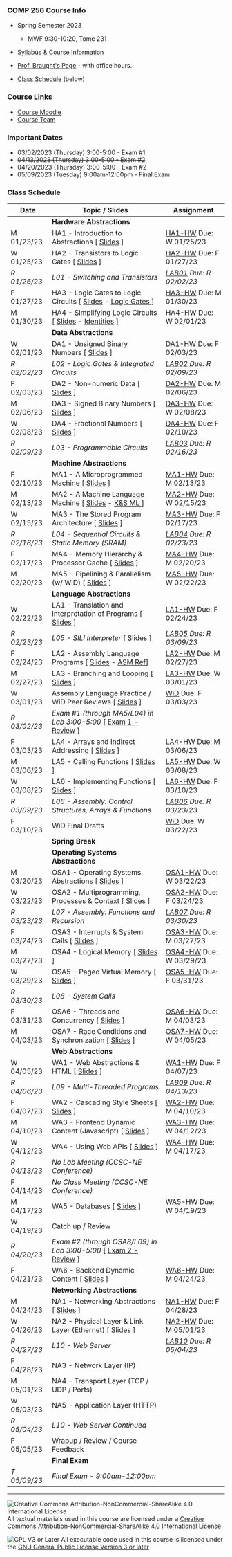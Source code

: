 ### COMP 256 Course Info
- Spring Semester 2023
  - MWF 9:30-10:20, Tome 231

- [Syllabus & Course Information](./syllabus.md)
- [Prof. Braught's Page](http://users.dickinson.edu/~braught/) - with office hours.
- [Class Schedule](#class-schedule) (below)

### Course Links

- [Course Moodle](https://lms.dickinson.edu/course/view.php?id=49856)
- [Course Team](https://teams.microsoft.com/l/team/19%3aLk175vaEncYObscYyzRIcIjgJjv7ooSfPRX-ZZZ6syY1%40thread.tacv2/conversations?groupId=7ae849d8-cd74-42f8-a922-455c34d06936&tenantId=6232b055-76b9-4c13-9b88-b562ae7db6fb)

<!--
- TinkerCAD
  - Use the link in Moodle to access our course directly.
  - Your "nickname" for login is your Dickinson username.
-->

<!--
- The Knob & Switch Computer
  - [The Datapath](https://dickinson-comp256.github.io/Knob-And-Switch-Computer/datapath.html)
  - [The Datapath & Memory](https://dickinson-comp256.github.io/Knob-And-Switch-Computer/dpandmem.html)
  - [Microprogram Machine](https://dickinson-comp256.github.io/Knob-And-Switch-Computer/micromachine.html)
  - [Machine Language Machine](https://dickinson-comp256.github.io/Knob-And-Switch-Computer/machine.html)
  - [Knob & Switch Assembly/Machine Language Reference](https://dickinson-comp256.github.io/Knob-And-Switch-Computer/instructions.html)
-->

<!--
- Assembler & Machine Simulator
  - [Assembly Language Reference Card](https://dickinson-comp256/AsmMachine/machine/bin/asm-ref.html)
  - [Assembler.jar](https://github.com/dickinson-comp256/AsmMachine/raw/main/Assembler/bin/Assembler.jar)
  - [Machine.jar](https://github.com/dickinson-comp256/AsmMachine/raw/main/Machine/bin/Machine.jar)
-->

### Important Dates

- 03/02/2023 (Thursday) 3:00-5:00 - Exam #1
- ~~04/13/2023 (Thursday) 3:00-5:00 - Exam #2~~
- 04/20/2023 (Thursday) 3:00-5:00 - Exam #2
- 05/09/2023 (Tuesday) 9:00am-12:00pm - Final Exam

### Class Schedule

Date         | Topic / Slides                                                                    | Assignment
------------ | --------------------------------------------------------------------------------- | --------------
             | **Hardware Abstractions**                                                         |
 M 01/23/23  |  HA1 - Introduction to Abstractions                 [ [Slides][HA-s1] ]           |  [HA1-HW][HA-hw1] Due: W 01/25/23
 W 01/25/23  |  HA2 - Transistors to Logic Gates                   [ [Slides][HA-s2] ]           |  [HA2-HW][HA-hw2] Due: F 01/27/23
*R 01/26/23* | *L01 - Switching and Transistors*                                                 | *[LAB01][l01]  Due: R 02/02/23*
 F 01/27/23  |  HA3 - Logic Gates to Logic Circuits [ [Slides][HA-s3] - [ Logic Gates ][HA-LG] ] |  [HA3-HW][HA-hw3] Due: M 01/30/23
 M 01/30/23  |  HA4 - Simplifying Logic Circuits [ [Slides][HA-s4] - [ Identities][HA-BI] ]      |  [HA4-HW][HA-hw4] Due: W 02/01/23
             | **Data Abstractions**                                                             |
 W 02/01/23  |  DA1 - Unsigned Binary Numbers                      [ [Slides][DA-s1] ]           |  [DA1-HW][DA-hw1] Due: F 02/03/23
*R 02/02/23* | *L02 - Logic Gates & Integrated Circuits*                                         | *[LAB02][l02] Due: R 02/09/23* 
 F 02/03/23  |  DA2 - Non-numeric Data                             [ [Slides][DA-s2] ]           |  [DA2-HW][DA-hw2] Due: M 02/06/23
 M 02/06/23  |  DA3 - Signed Binary Numbers                        [ [Slides][DA-s3] ]           |  [DA3-HW][DA-hw3] Due: W 02/08/23
 W 02/08/23  |  DA4 - Fractional Numbers                           [ [Slides][DA-s4] ]           |  [DA4-HW][DA-hw4] Due: F 02/10/23
*R 02/09/23* | *L03 - Programmable Circuits*                                                     | *[LAB03][l03] Due: R 02/16/23*
             | **Machine Abstractions**                                                          |
 F 02/10/23  |  MA1 - A Microprogrammed Machine                     [ [Slides][MA-s1] ]          |  [MA1-HW][MA-hw1] Due: M 02/13/23
 M 02/13/23  |  MA2 - A Machine Language Machine [ [Slides][MA-s2] - [ K&S ML ][MA-ML-REF] ]     |  [MA2-HW][MA-hw2] Due: W 02/15/23
 W 02/15/23  |  MA3 - The Stored Program Architecture               [ [Slides][MA-s3] ]          |  [MA3-HW][MA-hw3] Due: F 02/17/23
*R 02/16/23* | *L04 - Sequential Circuits & Static Memory (SRAM)*                                | *[LAB04][l04] Due: R 02/23/23*
 F 02/17/23  |  MA4 - Memory Hierarchy & Processor Cache            [ [Slides][MA-s4] ]          |  [MA4-HW][MA-hw4] Due: M 02/20/23
 M 02/20/23  |  MA5 - Pipelining & Parallelism (w/ WiD)             [ [Slides][MA-s5] ]          |  [MA5-HW][MA-hw5] Due: W 02/22/23
             | **Language Abstractions**                                                         |
 W 02/22/23  |  LA1 - Translation and Interpretation of Programs    [ [Slides][LA-s1] ]          |  [LA1-HW][LA-hw1] Due: F 02/24/23
*R 02/23/23* | *L05 - SILI Interpreter*                             [ [Slides][L05-s] ]          | *[LAB05][l05] Due: R 03/09/23*
 F 02/24/23  |  LA2 - Assembly Language Programs  [ [Slides][LA-s2] - [ASM Ref][LA-asm]]         |  [LA2-HW][LA-hw2] Due: M 02/27/23
 M 02/27/23  |  LA3 - Branching and Looping                         [ [Slides][LA-s3] ]          |  [LA3-HW][LA-hw3] Due: W 03/01/23
 W 03/01/23  |  Assembly Language Practice / WiD Peer Reviews       [ [Slides][LA-pr1] ]         |  [WiD][WiDPR] Due: F 03/03/23
*R 03/02/23* | *Exam #1 (through MA5/L04) in Lab 3:00-5:00*       [ [Exam 1 - Review][ex1] ]     | 
 F 03/03/23  |  LA4 - Arrays and Indirect Addressing                [ [Slides][LA-s4] ]          |  [LA4-HW][LA-hw4] Due: M 03/06/23
 M 03/06/23  |  LA5 - Calling Functions                             [ [Slides][LA-s5] ]          |  [LA5-HW][LA-hw5] Due: W 03/08/23
 W 03/08/23  |  LA6 - Implementing Functions                        [ [Slides][LA-s6] ]          |  [LA6-HW][LA-hw6] Due: F 03/10/23
*R 03/09/23* | *L06 - Assembly: Control Structures, Arrays & Functions*                          | *[LAB06][l06] Due: R 03/23/23*
 F 03/10/23  |  WiD Final Drafts                                                                 |  [WiD][WiDFD] Due: W 03/22/23
             | **Spring Break**                                                                  |
             | **Operating Systems Abstractions**                                                |
 M 03/20/23  |  OSA1 - Operating Systems Abstractions               [ [Slides][OSA-s1] ]         |  [OSA1-HW][OSA-hw1] Due: W 03/22/23
 W 03/22/23  |  OSA2 - Multiprogramming, Processes & Context        [ [Slides][OSA-s2] ]         |  [OSA2-HW][OSA-hw2] Due: F 03/24/23 
*R 03/23/23* | *L07 - Assembly: Functions and Recursion*                                         | *[LAB07][l07] Due: R 03/30/23*
 F 03/24/23  |  OSA3 - Interrupts & System Calls                    [ [Slides][OSA-s3] ]         |  [OSA3-HW][OSA-hw3] Due: M 03/27/23
 M 03/27/23  |  OSA4 - Logical Memory                               [ [Slides][OSA-s4] ]         |  [OSA4-HW][OSA-hw4] Due: W 03/29/23
 W 03/29/23  |  OSA5 - Paged Virtual Memory                         [ [Slides][OSA-s5] ]         |  [OSA5-HW][OSA-hw5] Due: F 03/31/23
*R 03/30/23* | ~~*L08 - System Calls*~~                                                          | <!--*[LAB08][l08] Due: R 04/13/23*-->
 F 03/31/23  |  OSA6 - Threads and Concurrency                      [ [Slides][OSA-s6] ]         |  [OSA6-HW][OSA-hw6] Due: M 04/03/23
 M 04/03/23  |  OSA7 - Race Conditions and Synchronization          [ [Slides][OSA-s7] ]         |  [OSA7-HW][OSA-hw7] Due: W 04/05/23
             | **Web Abstractions**                                                              |
 W 04/05/23  |  WA1 - Web Abstractions & HTML                       [ [Slides][WA-s1] ]          |  [WA1-HW][WA-hw1] Due: F 04/07/23
*R 04/06/23* | *L09 - Multi-Threaded Programs*                                                   | *[LAB09][l09] Due: R 04/13/23*
 F 04/07/23  |  WA2 - Cascading Style Sheets                        [ [Slides][WA-s2] ]          |  [WA2-HW][WA-hw2] Due: M 04/10/23
 M 04/10/23  |  WA3 - Frontend Dynamic Content (Javascript)         [ [Slides][WA-s3] ]          |  [WA3-HW][WA-hw3] Due: W 04/12/23
 W 04/12/23  |  WA4 - Using Web APIs                                [ [Slides][WA-s4] ]          |  [WA4-HW][WA-hw4] Due: M 04/17/23
*R 04/13/23* | *No Lab Meeting (CCSC-NE Conference)*                                             | 
 F 04/14/23  | *No Class Meeting (CCSC-NE Conference)*                                           |
 M 04/17/23  |  WA5 - Databases                                     [ [Slides][WA-s5] ]          |  [WA5-HW][WA-hw5] Due: W 04/19/23
 W 04/19/23  |  Catch up / Review                                                                |
*R 04/20/23* | *Exam #2 (through OSA8/L09) in Lab 3:00-5:00*        [ [Exam 2 - Review][ex2] ]   |  
 F 04/21/23  |  WA6 - Backend Dynamic Content                       [ [Slides][WA-s6] ]          |  [WA6-HW][WA-hw6] Due: M 04/24/23
             | **Networking Abstractions**                                                       |
 M 04/24/23  |  NA1 - Networking Abstractions                       [ [Slides][NA-s1] ]          |  [NA1-HW][NA-hw1] Due: F 04/28/23
 W 04/26/23  |  NA2 - Physical Layer & Link Layer (Ethernet)        [ [Slides][NA-s2] ]          |  [NA2-HW][NA-hw2] Due: M 05/01/23
 *R 04/27/23* | *L10 - Web Server*                                                               |  *[LAB10][l10] Due: R 05/04/23*
 F 04/28/23  |  NA3 - Network Layer (IP)                            <!--[ [Slides][NA-s3] ]-->   |  <!--[NA3-HW][NA-hw3] Due: M 05/01/23-->
 M 05/01/23  |  NA4 - Transport Layer (TCP / UDP / Ports)           <!--[ [Slides][NA-s4] ]-->   |  <!--[NA4-HW][NA-hw4] Due: W 05/03/23-->
 W 05/03/23  |  NA5 - Application Layer (HTTP)                      <!--[ [Slides][NA-s5] ]-->   |  <!--[NA5-HW][NA-hw5] Due: F 05/05/23-->
*R 05/04/23* | *L10 - Web Server Continued*                                                      |
 F 05/05/23  |  Wrapup / Review / Course Feedback                   <!--[ [Slides][TheEnd] ]-->  |  
             | **Final Exam**                                                                    |
*T 05/09/23* | *Final Exam - 9:00am-12:00pm*            <!--[ [Final Exam - Review][final] ]-->  |

[HA-s1]: materials/01-HardwareAbstractions/HA1-S-Abstractions.pptx
[HA-hw1]: materials/01-HardwareAbstractions/HA1-A-Abstractions.docx
[HA-s2]: materials/01-HardwareAbstractions/HA2-S-TransistorsToGates.pptx
[HA-hw2]: materials/01-HardwareAbstractions/HA2-A-TransistorsToGates.docx
[HA-s3]: materials/01-HardwareAbstractions/HA3-S-GatesToCircuits.pptx
[HA-LG]: materials/01-HardwareAbstractions/HA3-S-LogicGates.pdf
[HA-hw3]: materials/01-HardwareAbstractions/HA3-A-GatesToCircuits.docx
[HA-s4]: materials/01-HardwareAbstractions/HA4-S-LogicSimplification.pptx
[HA-BI]: materials/01-HardwareAbstractions/HA4-S-BooleanIdentities.pdf
[HA-hw4]: materials/01-HardwareAbstractions/HA4-A-LogicSimplification.docx

[DA-s1]: materials/02-DataAbstractions/DA1-S-UnsignedBinary.pptx
[DA-hw1]: materials/02-DataAbstractions/DA1-A-UnsignedBinary.docx
[DA-s2]: materials/02-DataAbstractions/DA2-S-NonNumericData.pptx
[DA-hw2]: materials/02-DataAbstractions/DA2-A-NonNumericData.docx
[DA-s3]: materials/02-DataAbstractions/DA3-S-SignedBinary.pptx
[DA-hw3]: materials/02-DataAbstractions/DA3-A-SignedBinary.docx
[DA-s4]: materials/02-DataAbstractions/DA4-S-FractionalNumbers.pptx
[DA-hw4]: materials/02-DataAbstractions/DA4-A-FractionalNumbers.docx 

[MA-s1]: materials/03-MachineAbstractions/MA1-S-MicroProgram.pptx
[MA-hw1]: materials/03-MachineAbstractions/MA1-A-MicroProgram.docx
[MA-s2]: materials/03-MachineAbstractions/MA2-S-MachineLanguage.pptx
[MA-ML-REF]: materials/03-MachineAbstractions/MA-MachineLanguageRef.pdf
[MA-hw2]: materials/03-MachineAbstractions/MA2-A-MachineLanguage.docx
[MA-s3]: materials/03-MachineAbstractions/MA3-S-StoredProgram.pptx
[MA-hw3]: materials/03-MachineAbstractions/MA3-A-StoredProgram.docx
[MA-s4]: materials/03-MachineAbstractions/MA4-S-MemoryAndCache.pptx
[MA-hw4]: materials/03-MachineAbstractions/MA4-A-MemoryAndCache.docx
[MA-s5]: materials/03-MachineAbstractions/MA5-S-ParallelismPipelining.pptx
[MA-hw5]: materials/03-MachineAbstractions/MA5-A-ParallelismPipelining.docx

[LA-s1]: materials/04-LanguageAbstractions/LA1-S-TranslationInterpretation.pptx
[LA-hw1]: materials/04-LanguageAbstractions/LA1-A-TranslationInterpretation.docx
[LA-s2]: materials/04-LanguageAbstractions/LA2-S-Assembly.pptx
[LA-hw2]: materials/04-LanguageAbstractions/LA2-A-Assembly.docx
[LA-asm]: materials/04-LanguageAbstractions/LA-AsmReference.pdf
[LA-s3]: materials/04-LanguageAbstractions/LA3-S-BranchingLooping.pptx
[LA-hw3]: materials/04-LanguageAbstractions/LA3-A-BranchingLooping.docx
[LA-pr1]: materials/04-LanguageAbstractions/LA-Practice1-S-AsmActivities.pptx
[WiDPR]: materials/WiDPeerFeedback.docx
[LA-s4]: materials/04-LanguageAbstractions/LA4-S-IndirectAddressing.pptx
[LA-hw4]: materials/04-LanguageAbstractions/LA4-A-IndirectAddressing.docx
[LA-s5]: materials/04-LanguageAbstractions/LA5-S-CallingFunctions.pptx
[LA-hw5]: materials/04-LanguageAbstractions/LA5-A-CallingFunctions.docx
[LA-s6]: materials/04-LanguageAbstractions/LA6-S-ImplementingFunctions.pptx
[LA-hw6]: materials/04-LanguageAbstractions/LA6-A-ImplementingFunctions.docx
[WiDFD]: materials/WiDFinalDraft.docx

[OSA-s1]: materials/05-OperatingSystemsAbstractions/OSA1-S-OSAbstractions.pptx
[OSA-hw1]: materials/05-OperatingSystemsAbstractions/OSA1-A-OSAbstractions.docx
[OSA-s2]: materials/05-OperatingSystemsAbstractions/OSA2-S-Processes.pptx
[OSA-hw2]: materials/05-OperatingSystemsAbstractions/OSA2-A-Processes.docx
[OSA-s3]: materials/05-OperatingSystemsAbstractions/OSA3-S-Interrupts.pptx
[OSA-hw3]: materials/05-OperatingSystemsAbstractions/OSA3-A-Interrupts.docx
[OSA-s4]: materials/05-OperatingSystemsAbstractions/OSA4-S-LogicalMemory.pptx
[OSA-hw4]: materials/05-OperatingSystemsAbstractions/OSA4-A-LogicalMemory.docx
[OSA-s5]: materials/05-OperatingSystemsAbstractions/OSA5-S-VirtualMemory.pptx
[OSA-hw5]: materials/05-OperatingSystemsAbstractions/OSA5-A-VirtualMemory.docx
[OSA-s6]: materials/05-OperatingSystemsAbstractions/OSA6-S-Threads.pptx
[OSA-hw6]: materials/05-OperatingSystemsAbstractions/OSA6-A-Threads.docx
[OSA-s7]: materials/05-OperatingSystemsAbstractions/OSA7-S-RaceConditions.pptx
[OSA-hw7]: materials/05-OperatingSystemsAbstractions/OSA7-A-RaceConditions.docx

[ex2]: materials/Exam2Review.docx

[WA-s1]: materials/07-WebAbstractions/WA1-S-WebAbstractions.pptx
[WA-hw1]: materials/07-WebAbstractions/WA1-A-WebAbstractions.docx
[WA-s2]: materials/07-WebAbstractions/WA2-S-CSS.pptx
[WA-hw2]: materials/07-WebAbstractions/WA2-A-CSS.docx
[WA-s3]: materials/07-WebAbstractions/WA3-S-JavaScript.pptx
[WA-hw3]: materials/07-WebAbstractions/WA3-A-JavaScript.docx
[WA-s4]: materials/07-WebAbstractions/WA4-S-WebAPIs.pptx
[WA-hw4]: materials/07-WebAbstractions/WA4-A-WebAPIs.docx
[WA-s5]: materials/07-WebAbstractions/WA5-S-Databases.pptx
[WA-hw5]: materials/07-WebAbstractions/WA5-A-Databases.docx
[WA-s6]: materials/07-WebAbstractions/WA6-S-BackEndDynamic.pptx
[WA-hw6]: materials/07-WebAbstractions/WA6-A-BackEndDynamic.docx

[NA-s1]: materials/06-NetworkAbstractions/NA1-S-NetworkAbstractions.pptx
[NA-hw1]: materials/06-NetworkAbstractions/NA1-A-NetworkAbstractions.docx
[NA-s2]: materials/06-NetworkAbstractions/NA2-S-PhysicalAndLinkLayers.pptx
[NA-hw2]: materials/06-NetworkAbstractions/NA2-S-PhysicalAndLinkLayers.docx

<!--



[NA-s3]: ???
[NA-hw3]: ???
[NA-s4]: ???
[NA-hw4]: ???
[NA-s5]: ???
[NA-hw5]: ???

[final]: materials/FinalExamReview.docx
[TheEnd]: materials/39-S-WrapUp.pptx
-->

[l01]: materials/Labs/L01-A-Switching.docx
[l02]: materials/Labs/L02-A-GatesIC.docx
[l03]: materials/Labs/L03-A-ProgCircuits.docx
[l04]: materials/Labs/L04-A-SeqCircuitsSRAM.docx
[l05-s]: materials/Labs/L05-S-Interpreter.pptx
[l05]: materials/Labs/L05-A-Interpreter.docx
[ex1]: materials/Exam1Review.docx
[l06]: materials/Labs/L06-A-Assembly1.docx
[l07]: materials/Labs/L07-A-Assembly2.docx
[l09]: materials/Labs/L09-A-Threads.docx
[l10]: materials/Labs/L10-A-WebServer.docx
___

![Creative Commons Attribution-NonCommercial-ShareAlike 4.0 International License](https://i.creativecommons.org/l/by-nc-sa/4.0/88x31.png "Creative Commons Attribution-NonCommercial-ShareAlike 4.0 International License") All textual materials used in this course are licensed under a [Creative Commons Attribution-NonCommercial-ShareAlike 4.0 International License](http://creativecommons.org/licenses/by-nc-sa/4.0/)

![GPL V3 or Later](https://www.gnu.org/graphics/gplv3-or-later-sm.png "GPL V3 or later") All executable code used in this course is licensed under the [GNU General Public License Version 3 or later](https://www.gnu.org/licenses/gpl.txt)
